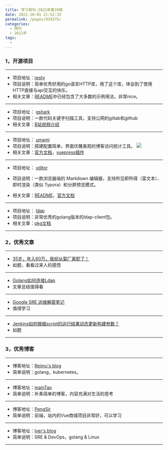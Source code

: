 ```yaml
---
title: 学习周刊-2021年第39周
date: 2021-10-01 21:52:33
permalink: /pages/93437b/
categories:
  - 周刊
  - 2021年
tags:
  - 
---
```



### **1，开源项目**

---

- 项目地址：[resty](https://github.com/go-resty/resty)
- 项目说明：简单优秀好用的go语言HTTP库，用了这个库，体会到了使用HTTP直接与api交互的快乐。
- 相关文章：[README](https://github.com/go-resty/resty/blob/master/README.md)中已经包含了大多数的示例用法，非常nice。

---

- 项目地址： [gshark](https://github.com/madneal/gshark)
- 项目说明：一款代码关键字扫描工具，支持公网的gitlab和github
- 相关文章：[B站视频介绍](https://www.bilibili.com/video/BV1Py4y1s7ap/)

---

- 项目地址：  [umami](https://github.com/mikecao/umami)
- 项目说明：搭建配置简单，界面优雅美观的博客访问统计工具。
 ![](http://t.eryajf.net/imgs/2021/09/88e84cec2868ab40.png)
- 相关文章：[官方文档](https://umami.is/)，[vuepress插件](https://github.com/spekulatius/vuepress-plugin-umami)

---

- 项目地址： [vditor](https://github.com/Vanessa219/vditor)
- 项目说明：一款浏览器端的 Markdown 编辑器，支持所见即所得（富文本）、即时渲染（类似 Typora）和分屏预览模式。

- 相关文章：[README](https://github.com/Vanessa219/vditor/blob/master/README.md)，[官方文档](https://b3log.org/vditor/)

---

- 项目地址： [ldap](https://github.com/go-ldap/ldap)
- 项目说明：非常优秀的golang版本的ldap-client包。
- 相关文章：[pkg文档](https://pkg.go.dev/github.com/go-ldap/ldap/v3)

---



###  2，优秀文章

---

-  [35岁，年入60万，我却从菊厂离职了！](https://mp.weixin.qq.com/s/SapAPsV-vvvB0JM2X6MQLQ)
- 如题，看看过来人的感悟

----

-  [Golang如何连接Ldap](https://www.php.cn/be/go/477118.html)
- 文章总结值得看

---

- [Google SRE 运维解密笔记](https://painso.com/posts/tech/2020/google-sre-how/)
- 值得学习

---

- [Jenkins如何根据script的运行结果动态更新构建参数？](https://devopsme.cn/qa/2428.html)
- 如题

---

### **3，优秀博客**

---

- 博客地址：[Reimu's blog](https://blog.k8s.li/)
- 简单说明：golang，kubernetes。

----

- 博客地址：[mainTao](https://maintao.com/)
- 简单说明：朴素简单的博客，内容充满对生活的思考

---

- 博客地址：[PengSir](https://www.bookbook.cc/)
- 简单说明：前端，站内的Vue商城项目非常好，可以学习

---

- 博客地址：[lyer's blog](https://biningo.github.io/)
- 简单说明：SRE & DevOps，golang & Linux

---